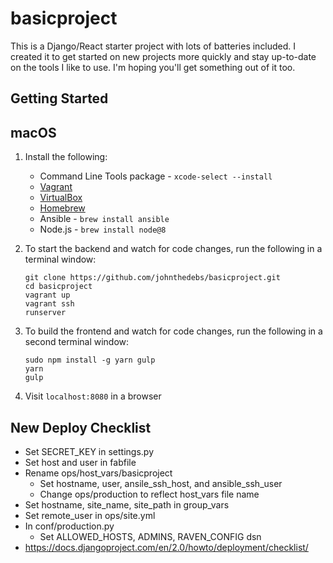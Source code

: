 basicproject
============

This is a Django/React starter project with lots of batteries included.
I created it to get started on new projects more quickly and stay
up-to-date on the tools I like to use. I'm hoping you'll get something
out of it too.

Getting Started
---------------

macOS
-----

1. Install the following:

    * Command Line Tools package - `xcode-select --install`
    * [Vagrant](https://www.vagrantup.com/downloads.html)
    * [VirtualBox](https://www.virtualbox.org/wiki/Downloads)
    * [Homebrew](http://brew.sh/)
    * Ansible - `brew install ansible`
    * Node.js - `brew install node@8`


2. To start the backend and watch for code changes, run the
   following in a terminal window:

    ```
    git clone https://github.com/johnthedebs/basicproject.git
    cd basicproject
    vagrant up
    vagrant ssh
    runserver
    ```


3. To build the frontend and watch for code changes, run the
   following in a second terminal window:

    ```
    sudo npm install -g yarn gulp
    yarn
    gulp
    ```


4. Visit `localhost:8080` in a browser


New Deploy Checklist
--------------------

* Set SECRET_KEY in settings.py
* Set host and user in fabfile
* Rename ops/host_vars/basicproject
    * Set hostname, user, ansile_ssh_host, and ansible_ssh_user
    * Change ops/production to reflect host_vars file name
* Set hostname, site_name, site_path in group_vars
* Set remote_user in ops/site.yml
* In conf/production.py
    * Set ALLOWED_HOSTS, ADMINS, RAVEN_CONFIG dsn
* https://docs.djangoproject.com/en/2.0/howto/deployment/checklist/
